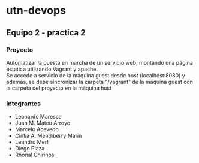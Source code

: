 # utn-devops
## Equipo 2 - practica 2

### Proyecto
Automatizar la puesta en marcha de un servicio web, montando una página estatica utilizando Vagrant y apache.  
Se accede a servicio de la máquina guest desde host (localhost:8080) y además, se debe sincronizar la carpeta "/vagrant" de la máquina guest con la carpeta del proyecto en la máquina host

### Integrantes
- Leonardo Maresca
- Juan M. Mateu Arroyo
- Marcelo Acevedo
- Cintia A. Mendiberry Marin
- Leandro Merli
- Diego Plaza
- Rhonal Chirinos
